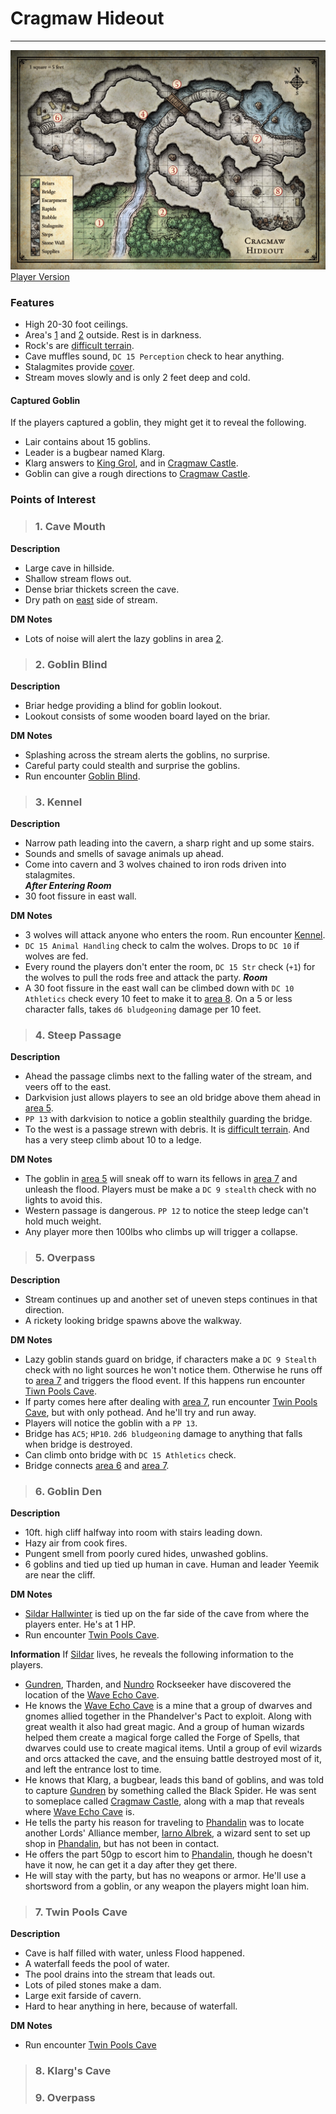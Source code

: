 # Cragmaw Hideout
---

![DM Map](./images/cragmaw-hideout.jpeg)
[Player Version](./images/cragmaw-hideout-player.jpeg)

### Features
- High 20-30 foot ceilings.
- Area's [1](#1-cave-mouth) and [2](#2-goblin-blind) outside. Rest is in darkness.
- Rock's are [difficult terrain](https://5e.tools/quickreference.html#bookref-quick,3,difficult%20terrain).
- Cave muffles sound, `DC 15 Perception` check to hear anything.
- Stalagmites provide [cover](https://5e.tools/quickreference.html#bookref-quick,3,cover).
- Stream moves slowly and is only 2 feet deep and cold.

#### Captured Goblin
If the players captured a goblin, they might get it to reveal the following.
 - Lair contains about 15 goblins.
 - Leader is a bugbear named Klarg.
 - Klarg answers to [King Grol](../npcs/king-grol.md), and in [Cragmaw Castle](./cragmaw-castle.md).
 - Goblin can give a rough directions to [Cragmaw Castle](./cragmaw-castle.md).

### Points of Interest
>### 1. Cave Mouth
**Description**
 - Large cave in hillside.
 - Shallow stream flows out.
 - Dense briar thickets screen the cave.
 - Dry path on [east](#2-goblin-blind) side of stream.

**DM Notes**  
 - Lots of noise will alert the lazy goblins in area [2](#2-goblin-blind).

>### 2. Goblin Blind
**Description**
 - Briar hedge providing a blind for goblin lookout.
 - Lookout consists of some wooden board layed on the briar.

**DM Notes**
 - Splashing across the stream alerts the goblins, no surprise.
 - Careful party could stealth and surprise the goblins.
 - Run encounter [Goblin Blind](../encounters/cragmaw-hideout-2-goblin-blind.md).

>### 3. Kennel
**Description**
 - Narrow path leading into the cavern, a sharp right and up some stairs.
 - Sounds and smells of savage animals up ahead.
 - Come into cavern and 3 wolves chained to iron rods driven into stalagmites.  
 _**After Entering Room**_
 - 30 foot fissure in east wall.

 **DM Notes**  
 - 3 wolves will attack anyone who enters the room. Run encounter [Kennel](../encounters/cragmaw-hideout-3-kennel.md).
 - `DC 15 Animal Handling` check to calm the wolves. Drops to `DC 10` if wolves are fed.
 - Every round the players don't enter the room, `DC 15 Str` check (`+1`) for the wolves to pull the rods free and attack the party.
 _**Room**_  
 - A 30 foot fissure in the east wall can be climbed down with `DC 10 Athletics` check every 10 feet to make it to [area 8](#8-klargs-cave). On a 5 or less character falls, takes `d6 bludgeoning` damage per 10 feet.
 
>### 4. Steep Passage
**Description**
- Ahead the passage climbs next to the falling water of the stream, and veers off to the east.
- Darkvision just allows players to see an old bridge above them ahead in [area 5](#5-overpass).
- `PP 13` with darkvision to notice a goblin stealthily  guarding the bridge.
- To the west is a passage strewn with debris. It is [difficult terrain](https://5e.tools/quickreference.html#bookref-quick,3,difficult%20terrain). And has a very steep climb about 10 to a ledge.

**DM Notes**
- The goblin in [area 5](#5-overpass) will sneak off to warn its fellows in [area 7](#7-twin-pools-cave) and unleash the flood. Players must be make a `DC 9 stealth` check with no lights to avoid this.
- Western passage is dangerous. `PP 12` to notice the steep ledge can't hold much weight.
- Any player more then 100lbs who climbs up will trigger a collapse.

>### 5. Overpass
**Description**
- Stream continues up and another set of uneven steps continues in that direction.
- A rickety looking bridge spawns above the walkway.

**DM Notes**
- Lazy goblin stands guard on bridge, if characters make a `DC 9 Stealth` check with no light sources he won't notice them. Otherwise he runs off to [area 7](#7-twin-pools-cave) and triggers the flood event. If this happens run encounter [Tiwn Pools Cave](../encounters/cragmaw-hideout-7-twin-pools-cave.md#dm-notes).
- If party comes here after dealing with [area 7](#7-twin-pools-cave), run encounter [Twin Pools Cave](../encounters/cragmaw-hideout-7-twin-pools-cave.md), but with only pothead. And he'll try and run away.
- Players will notice the goblin with a `PP 13`.
- Bridge has `AC5`; `HP10`. `2d6 bludgeoning` damage to anything that falls when bridge is destroyed.
- Can climb onto bridge with `DC 15 Athletics` check.
- Bridge connects [area 6](#6-goblin-den) and [area 7](#7-twin-pools-cave).

>### 6. Goblin Den
**Description**
- 10ft. high cliff halfway into room with stairs leading down.
- Hazy air from cook fires.
- Pungent smell from poorly cured hides, unwashed goblins.
- 6 goblins and tied up tied up human in cave. Human and leader Yeemik are near the cliff.

**DM Notes**
- [Sildar Hallwinter](../npcs/sildar-hallwinter.md) is tied up on the far side of the cave from where the players enter. He's at 1 HP.
- Run encounter [Twin Pools Cave](../encounters/cragmaw-hideout-7-twin-pools-cave.md).

**Information**
If [Sildar](../npcs/sildar-hallwinter.md) lives, he reveals the following information to the players.
- [Gundren](../npcs/gundren-rockseeker.md), Tharden, and [Nundro](../npcs/nundro-rockseeker.md) Rockseeker have discovered the location of the [Wave Echo Cave](../locations/wave-echo-cave.md).
- He knows the [Wave Echo Cave](../locations/wave-echo-cave.md) is a mine that a group of dwarves and gnomes allied together in the Phandelver's Pact to exploit. Along with great wealth it also had great magic. And a group of human wizards helped them create a magical forge called the Forge of Spells, that dwarves could use to create magical items. Until a group of evil wizards and orcs attacked the cave, and the ensuing battle destroyed most of it, and left the entrance lost to time.
- He knows that Klarg, a bugbear, leads this band of goblins, and was told to capture [Gundren](../npcs/gundren-rockseeker.md) by something called the Black Spider. He was sent to someplace called [Cragmaw Castle](../locations/cragmaw-castle.md), along with a map that reveals where [Wave Echo Cave](../locations/wave-echo-cave.md) is.
- He tells the party his reason for traveling to [Phandalin](../locations/phandalin.md) was to locate another Lords' Alliance member, [Iarno Albrek](../npcs/iarno-albrek.md), a wizard sent to set up shop in [Phandalin](../locations/phandalin.md), but has not been in contact.
- He offers the part 50gp to escort him to [Phandalin](../locations/phandalin.md), though he doesn't have it now, he can get it a day after they get there.
- He will stay with the party, but has no weapons or armor. He'll use a shortsword from a goblin, or any weapon the players might loan him.

>### 7. Twin Pools Cave
**Description**
- Cave is half filled with water, unless Flood happened.
- A waterfall feeds the pool of water.
- The pool drains into the stream that leads out.
- Lots of piled stones make a dam.
- Large exit farside of cavern.
- Hard to hear anything in here, because of waterfall.

**DM Notes**
- Run encounter [Twin Pools Cave](../encounters/cragmaw-hideout-7-twin-pools-cave.md)

>### 8. Klarg's Cave
>### 9. Overpass